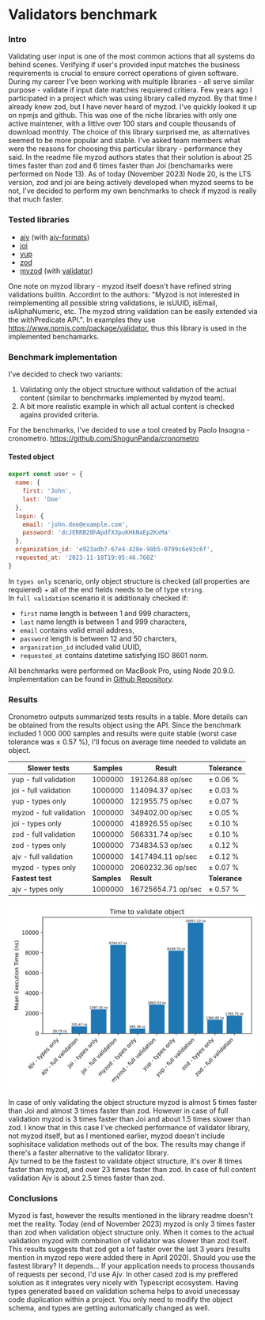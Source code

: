 # Validators benchmark

### Intro
Validating user input is one of the most common actions that all systems do behind scenes. Verifying if user's provided input matches the business requirements is crucial to ensure correct operations of given software. 
During my career I've been working with multiple libraries - all serve similar purpose - validate if input date matches requiered critiera. 
Few years ago I participated in a project which was using library called myzod. By that time I already knew zod, but I have never heard of myzod. I've quickly looked it up on npmjs and github. This was one of the niche libraries with only one active maintener, with a littlve over 100 stars and couple thousands of download monthly. The choice of this library surprised me, as alternatives seemed to be more popular and stable. I've asked team members what were the reasons for choosing this particular library - performance they said. In the readme file myzod authors states that their solution is about 25 times faster than zod and 6 times faster than Joi (benchamarks were performed on Node 13). 
As of today (November 2023) Node 20, is the LTS version, zod and joi are being actively developed when myzod seems to be not, I've decided to perform my own benchmarks to check if myzod is really that much faster. 

### Tested libraries
* [ajv](https://www.npmjs.com/package/ajv/v/8.12.0) (with [ajv-formats](https://www.npmjs.com/package/ajv-formats/v/2.1.1))
* [joi](https://www.npmjs.com/package/joi/v/17.11.0)
* [yup](https://www.npmjs.com/package/yup/v/1.3.2)
* [zod](https://www.npmjs.com/package/zod/v/3.22.4)
* [myzod](https://www.npmjs.com/package/myzod/v/1.10.2) (with [validator](https://www.npmjs.com/package/validator/v/13.11.0))

One note on myzod library - myzod itself doesn't have refined string validations builtin. Accordint to the authors: "Myzod is not interested in reimplementing all possible string validations, ie isUUID, isEmail, isAlphaNumeric, etc. The myzod string validation can be easily extended via the withPredicate API.". In examples they use https://www.npmjs.com/package/validator, thus this library is used in the implemented benchamarks.

### Benchmark implementation
I've decided to check two variants:
1. Validating only the object structure without validation of the actual content (similar to benchrmarks implemented by myzod team).
2. A bit more realistic example in which all actual content is checked agains provided criteria.

For the benchmarks, I've decided to use a tool created by Paolo Insogna - cronometro. https://github.com/ShogunPanda/cronometro

#### Tested object
```js
export const user = {
  name: {
    first: 'John',
    last: 'Doe'
  },
  login: {
    email: 'john.doe@example.com',
    password: 'dcJERRB28hApdfX3puKHkNaEp2KxMa'
  },
  organization_id: 'e923adb7-67e4-428e-98b5-0799c6e93c6f',
  requested_at: '2023-11-18T19:05:46.760Z'
}
```
In `types only` scenario, only object structure is checked (all properties are requiered) + all of the end fields needs to be of type `string`.  
In `full validation` scenario it is additionaly checked if: 
* `first` name length is between 1 and 999 characters,
* `last` name length is between 1 and 999 characters,
* `email` contains valid email address,
* `password` length is between 12 and 50 charcters,
* `organization_id` included valid UUID,
* `requested_at` contains datetime satisfying ISO 8601 norm. 

All benchmarks were performed on MacBook Pro, using Node 20.9.0.  
Implementation can be found in [Github Repository](https://github.com/mikolajkalwa/nodejs-validator-benchmark). 


### Results
Cronometro outputs summarized tests results in a table. More details can be obtained from the results object using the API. Since the benchmark included 1 000 000 samples and results were quite stable (worst case tolerance was ± 0.57 %), I'll focus on average time needed to validate an object.

| **Slower tests**        | **Samples** | **Result**         | **Tolerance** |
|-------------------------|-------------|--------------------|---------------|
| yup - full validation   | 1000000     | 191264.88 op/sec   | ± 0.06 %      |
| joi - full validation   | 1000000     | 114094.37 op/sec   | ± 0.03 %      |
| yup - types only        | 1000000     | 121955.75 op/sec   | ± 0.07 %      |
| myzod - full validation | 1000000     | 349402.00 op/sec   | ± 0.05 %      |
| joi - types only        | 1000000     | 418926.55 op/sec   | ± 0.10 %      |
| zod - full validation   | 1000000     | 566331.74 op/sec   | ± 0.10 %      |
| zod - types only        | 1000000     | 734834.53 op/sec   | ± 0.12 %      |
| ajv - full validation   | 1000000     | 1417494.11 op/sec  | ± 0.12 %      |
| myzod - types only      | 1000000     | 2060232.36 op/sec  | ± 0.07 %      |
| **Fastest test**        | **Samples** | **Result**         | **Tolerance** |
| ajv - types only        | 1000000     | 16725654.71 op/sec | ± 0.57 %      |

![Time to validate an object](validator_benchmark_result.svg)

In case of only validating the object structure myzod is almost 5 times faster than Joi and almost 3 times faster than zod. However in case of full validation myzod is 3 times faster than Joi and about 1.5 times slower than zod. I know that in this case I've checked performance of validator library, not myzod itself, but as I mentioned earlier, myzod doesn't include sophisitace validation methods out of the box. The results may change if there's a faster alternative to the validator library.  
Ajv turned to be the fastest to validate object structure, it's over 8 times faster than myzod, and over 23 times faster than zod. In case of full content validation Ajv is about 2.5 times faster than zod.

### Conclusions
Myzod is fast, however the results mentioned in the library readme doesn't met the reality. Today (end of November 2023) myzod is only 3 times faster than zod when validation object structure only. When it comes to the actual validation myzod with combination of validator was slower than zod itself. This results suggests that zod got a lof faster over the last 3 years (results mention in myzod repo were added there in April 2020). 
Should you use the fastest library? It depends... If your application needs to process thousands of requests per second, I'd use Ajv. In other cased zod is my preffered solution as it integrates very nicely with Typescript ecosystem. Having types generated based on validation schema helps to avoid unecessay code duplication within a project. You only need to modify the object schema, and types are getting automatically changed as well.
